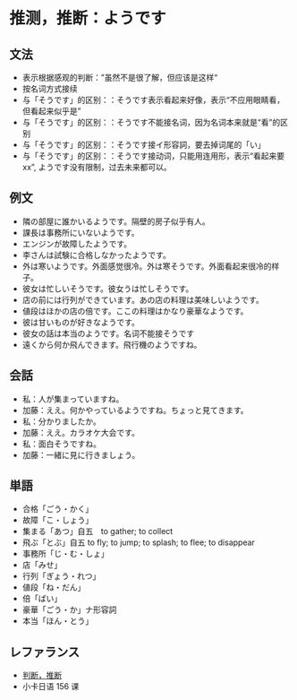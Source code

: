 # 推测，推断：ようです

## 文法

- 表示根据感观的判断：”虽然不是很了解，但应该是这样“
- 按名词方式接续
- 与「そうです」的区别：：そうです表示看起来好像，表示“不应用眼睛看，但看起来似乎是”
- 与「そうです」的区别：：そうです不能接名词，因为名词本来就是“看”的区别
- 与「そうです」的区别：：そうです接イ形容詞，要去掉词尾的「い」
- 与「そうです」的区别：：そうです接动词，只能用连用形，表示“看起来要xx”, ようです没有限制，过去未来都可以。

## 例文

- 隣の部屋に誰かいるようです。隔壁的房子似乎有人。
- 課長は事務所にいないようです。
- エンジンが故障したようです。
- 李さんは試験に合格しなかったようです。
- 外は寒いようです。外面感觉很冷。外は寒そうです。外面看起来很冷的样子。
- 彼女は忙しいそうです。彼女うは忙しそうです。
- 店の前には行列ができています。あの店の料理は美味しいようです。
- 値段はほかの店の倍です。ここの料理はかなり豪華なようです。
- 彼は甘いものが好きなようです。
- 彼女の話は本当のようです。名词不能接そうです
- 遠くから何か飛んできます。飛行機のようですね。

## 会話

- 私：人が集まっていますね。
- 加藤：ええ。何かやっているようですね。ちょっと見てきます。
- 私：分かりましたか。
- 加藤：ええ。カラオケ大会です。
- 私：面白そうですね。
- 加藤：一緒に見に行きましょう。

## 単語

- 合格「ごう・かく」
- 故障「こ・しょう」
- 集まる「あつ」自五　to gather; to collect
- 飛ぶ「とぶ」自五 to fly; to jump; to splash; to flee; to disappear
- 事務所「じ・む・しょ」
- 店「みせ」
- 行列「ぎょう・れつ」
- 値段「ね・だん」
- 倍「ばい」
- 豪華「ごう・か」ナ形容詞
- 本当「ほん・とう」

## レファランス

- [判断，推断](https://www.notion.so/cwz/e12a333e7bf34fbfb9ddaab9fd5b97d2)
- 小卡日语 156 课
